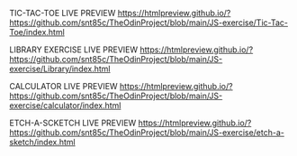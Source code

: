TIC-TAC-TOE LIVE PREVIEW
https://htmlpreview.github.io/?https://github.com/snt85c/TheOdinProject/blob/main/JS-exercise/Tic-Tac-Toe/index.html

LIBRARY EXERCISE LIVE PREVIEW
https://htmlpreview.github.io/?https://github.com/snt85c/TheOdinProject/blob/main/JS-exercise/Library/index.html

CALCULATOR LIVE PREVIEW
https://htmlpreview.github.io/?https://github.com/snt85c/TheOdinProject/blob/main/JS-exercise/calculator/index.html

ETCH-A-SCKETCH LIVE PREVIEW
https://htmlpreview.github.io/?https://github.com/snt85c/TheOdinProject/blob/main/JS-exercise/etch-a-sketch/index.html


